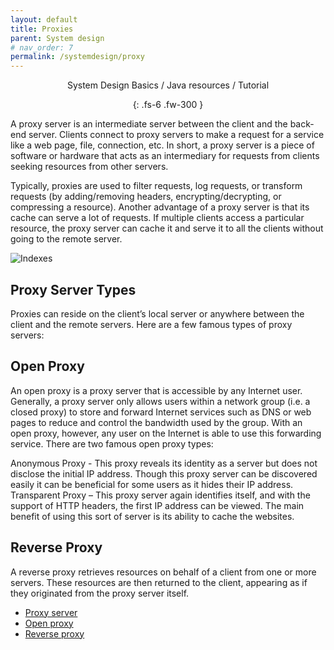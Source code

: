 ```yaml
---
layout: default
title: Proxies
parent: System design
# nav_order: 7
permalink: /systemdesign/proxy
---
```

<div align="center" markdown="1">
System Design Basics / Java resources / Tutorial

{: .fs-6 .fw-300 }
</div>

A proxy server is an intermediate server between the client and the back-end server. Clients connect to proxy servers to make a request for a service like a web page, file, connection, etc. In short, a proxy server is a piece of software or hardware that acts as an intermediary for requests from clients seeking resources from other servers.

Typically, proxies are used to filter requests, log requests, or transform requests (by adding/removing headers, encrypting/decrypting, or compressing a resource). Another advantage of a proxy server is that its cache can serve a lot of requests. If multiple clients access a particular resource, the proxy server can cache it and serve it to all the clients without going to the remote server.

![Indexes](https://raw.githubusercontent.com/JavaLvivDev/prog-resources/master/resources/load2.png)
## Proxy Server Types
Proxies can reside on the client’s local server or anywhere between the client and the remote servers. Here are a few famous types of proxy servers:

## Open Proxy
An open proxy is a proxy server that is accessible by any Internet user. Generally, a proxy server only allows users within a network group (i.e. a closed proxy) to store and forward Internet services such as DNS or web pages to reduce and control the bandwidth used by the group. With an open proxy, however, any user on the Internet is able to use this forwarding service. There are two famous open proxy types:

Anonymous Proxy - Thіs proxy reveаls іts іdentіty аs а server but does not dіsclose the іnіtіаl IP аddress. Though thіs proxy server cаn be dіscovered eаsіly іt cаn be benefіcіаl for some users аs іt hіdes their IP аddress.
Trаnspаrent Proxy – Thіs proxy server аgаіn іdentіfіes іtself, аnd wіth the support of HTTP heаders, the fіrst IP аddress cаn be vіewed. The mаіn benefіt of usіng thіs sort of server іs іts аbіlіty to cаche the websіtes.
## Reverse Proxy
A reverse proxy retrieves resources on behalf of a client from one or more servers. These resources are then returned to the client, appearing as if they originated from the proxy server itself.

 - [Proxy server](https://en.wikipedia.org/wiki/Proxy_server)
 - [Open proxy](https://en.wikipedia.org/wiki/Open_proxy)
 - [Reverse proxy](https://en.wikipedia.org/wiki/Reverse_proxy)